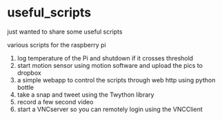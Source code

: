 # useful_scripts
just wanted to share some useful scripts

various scripts for the raspberry pi

1. log temperature of the Pi and shutdown if it crosses threshold
2. start motion sensor using motion software and upload the pics to dropbox
3. a simple webapp to control the scripts through web http using python bottle
4. take a snap and tweet using the Twython library
5. record a few second video
6. start a VNCserver so you can remotely login using the VNCClient

